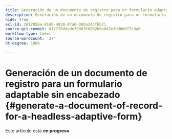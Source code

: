 ```yaml
---
title: Generación de un documento de registro para un formulario adaptable sin encabezado
description: Generación de un documento de registro para un formulario adaptable sin encabezado
hide: true
exl-id: 2817056e-81d0-4830-8fa6-005a24cfbb71
source-git-commit: 0127f8ddede38083f0932b0e8d7efdd0dd77c3a6
workflow-type: tm+mt
source-wordcount: '37'
ht-degree: 100%

---
```


# Generación de un documento de registro para un formulario adaptable sin encabezado {#generate-a-document-of-record-for-a-headless-adaptive-form}

<span class="preview"> Este artículo está **en progreso**.</span>
